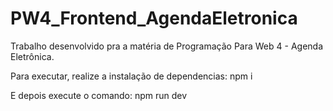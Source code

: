 # PW4_Frontend_AgendaEletronica
Trabalho desenvolvido pra a matéria de Programação Para Web 4 - Agenda Eletrônica.


Para executar, realize a instalação de dependencias:
npm i 

E depois execute o comando:
npm run dev
